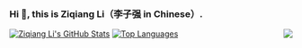 ### Hi 👋, this is Ziqiang Li（李子强 in Chinese）.

<img align="right" src="https://visitor-badge.glitch.me/badge?page_id=liziwl" />

[![Ziqiang Li's GitHub Stats](https://github-readme-stats.vercel.app/api?username=liziwl&count_private=true&show_icons=true)](https://github.com/anuraghazra/github-readme-stats)
[![Top Languages](https://github-readme-stats.vercel.app/api/top-langs/?username=liziwl&layout=compact&hide=javascript)](https://github.com/anuraghazra/github-readme-stats)


<!--
**liziwl/liziwl** is a ✨ _special_ ✨ repository because its `README.md` (this file) appears on your GitHub profile.

Here are some ideas to get you started:

- 🔭 I’m currently working on ...
- 🌱 I’m currently learning ...
- 👯 I’m looking to collaborate on ...
- 🤔 I’m looking for help with ...
- 💬 Ask me about ...
- 📫 How to reach me: ...
- 😄 Pronouns: ...
- ⚡ Fun fact: ...
-->
